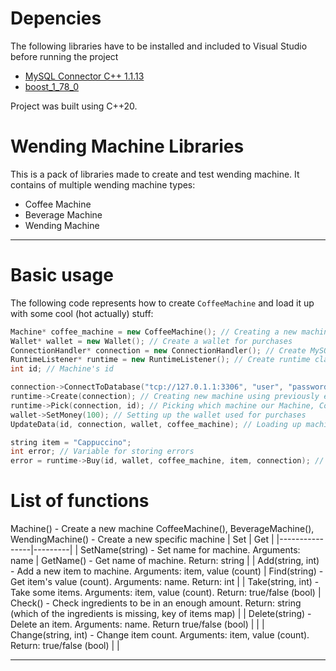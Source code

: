 # Depencies
The following libraries have to be installed and included to Visual Studio before running the project
+ [MySQL Connector C++ 1.1.13](https://dev.mysql.com/downloads/connector/cpp/1.1.html)
+ [boost_1_78_0](https://www.boost.org/users/history/version_1_78_0.html)  

Project was built using C++20.
# Wending Machine Libraries
This is a pack of libraries made to create and test wending machine.
It contains of multiple wending machine types:
+ Coffee Machine
+ Beverage Machine
+ Wending Machine
______
# Basic usage
The following code represents how to create ```CoffeeMachine``` and load it up with some cool (hot actually) stuff:
``` C++
Machine* coffee_machine = new CoffeeMachine(); // Creating a new machine of type Coffee Machine
Wallet* wallet = new Wallet(); // Create a wallet for purchases
ConnectionHandler* connection = new ConnectionHandler(); // Create MySQL connection class
RuntimeListener* runtime = new RuntimeListener(); // Create runtime class to use some high-level functions, such as Buy function
int id; // Machine's id

connection->ConnectToDatabase("tcp://127.0.1.1:3306", "user", "password", "database"); // Connecting to database
runtime->Create(connection); // Creating new machine using previously established connection
runtime->Pick(connection, id); // Picking which machine our Machine, ConnectionHandler and RuntimeListener classes should handle using its database id
wallet->SetMoney(100); // Setting up the wallet used for purchases
UpdateData(id, connection, wallet, coffee_machine); // Loading up machine with data got from database, data is stored in Machine (Coffee Machine) class

string item = "Cappuccino";
int error; // Variable for storing errors
error = runtime->Buy(id, wallet, coffee_machine, item, connection); // Buy an item
```
# List of functions
Machine() - Create a new machine
CoffeeMachine(), BeverageMachine(), WendingMachine() - Create a new specific machine
| Set | Get |
|----------------|---------|
| SetName(string) - Set name for machine. Arguments: name | GetName() - Get name of machine. Return: string |
| Add(string, int) - Add a new item to machine. Arguments: item, value (count) | Find(string) - Get item's value (count). Arguments: name. Return: int |
| Take(string, int) - Take some items. Arguments: item, value (count). Return: true/false (bool) | Check() - Check ingredients to be in an enough amount. Return: string (which of the ingredients is missing, key of items map) |
| Delete(string) - Delete an item. Arguments: name. Return true/false (bool) |  |
| Change(string, int) - Change item count. Arguments: item, value (count). Return: true/false (bool) |  |
______
